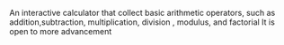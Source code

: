 An interactive calculator that collect basic arithmetic operators, such as addition,subtraction, multiplication, division , modulus, and factorial
It is open to more advancement
